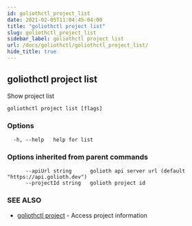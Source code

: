 ```yaml
---
id: goliothctl_project_list
date: 2021-02-05T11:04:45-04:00
title: "goliothctl project list"
slug: goliothctl_project_list
sidebar_label: goliothctl project list
url: /docs/goliothctl/goliothctl_project_list/
hide_title: true
---
```

## goliothctl project list

Show project list

```
goliothctl project list [flags]
```

### Options

```
  -h, --help   help for list
```

### Options inherited from parent commands

```
      --apiUrl string      golioth api server url (default "https://api.golioth.dev")
      --projectId string   golioth project id
```

### SEE ALSO

* [goliothctl project](/docs/goliothctl/goliothctl_project/)	 - Access project information

